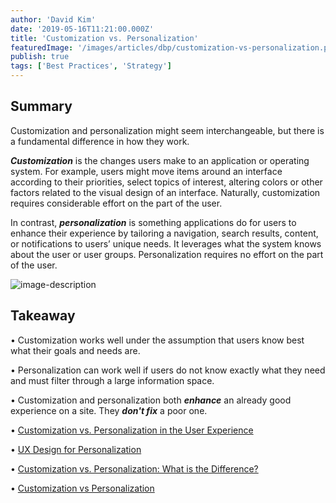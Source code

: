 ```yaml
---
author: 'David Kim'
date: '2019-05-16T11:21:00.000Z'
title: 'Customization vs. Personalization'
featuredImage: '/images/articles/dbp/customization-vs-personalization.png'
publish: true
tags: ['Best Practices', 'Strategy']
---
```


## Summary

Customization and personalization might seem interchangeable, but there is a fundamental difference in how they work.

**_Customization_** is the changes users make to an application or operating system. For example, users might move items around an interface according to their priorities, select topics of interest, altering colors or other factors related to the visual design of an interface. Naturally, customization requires considerable effort on the part of the user.

In contrast, **_personalization_** is something applications do for users to enhance their experience by tailoring a navigation, search results, content, or notifications to users’ unique needs. It leverages what the system knows about the user or user groups. Personalization requires no effort on the part of the user.

![image-description](/images/articles/dbp/1558030699507webupload_00236068.png.png)

## Takeaway

• Customization works well under the assumption that users know best what their goals and needs are.

• Personalization can work well if users do not know exactly what they need and must filter through a large information space.

• Customization and personalization both **_enhance_** an already good experience on a site. They **_don't fix_** a poor one.

• [Customization vs. Personalization in the User Experience](https://www.nngroup.com/articles/customization-personalization/)

• [UX Design for Personalization](https://www.uxmatters.com/mt/archives/2018/07/ux-design-for-personalization.php)

• [Customization vs. Personalization: What is the Difference?](https://instapage.com/blog/customized-vs-personalized)

• [Customization vs Personalization](https://www.abtasty.com/blog/customization-vs-personalization/)
